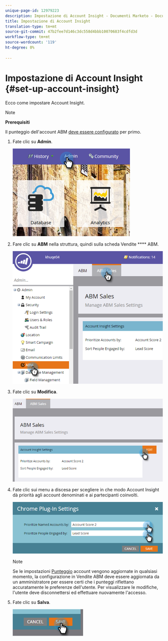 ```yaml
---
unique-page-id: 12979223
description: Impostazione di Account Insight - Documenti Marketo - Documentazione del prodotto
title: Impostazione di Account Insight
translation-type: tm+mt
source-git-commit: 47b2fee7d146c3dc558d4bbb10070683f4cdfd3d
workflow-type: tm+mt
source-wordcount: '119'
ht-degree: 0%

---
```



# Impostazione di Account Insight {#set-up-account-insight}

Ecco come impostare Account Insight.

>[!NOTE]
>
>**Prerequisiti**
>
>Il punteggio dell&#39;account ABM [deve essere configurato](http://docs.marketo.com/display/DOCS/Account+Score) per primo.

1. Fate clic su **Admin**.

   ![](assets/admin-1.png)

1. Fare clic su **ABM** nella struttura, quindi sulla scheda Vendite **** ABM.

   ![](assets/two-5.png)

1. Fate clic su **Modifica**.

   ![](assets/three-4.png)

1. Fate clic sui menu a discesa per scegliere in che modo Account Insight dà priorità agli account denominati e ai partecipanti coinvolti.

   ![](assets/four-4.png)

   >[!NOTE]
   >
   >Se le impostazioni [Punteggio](http://docs.marketo.com/display/DOCS/Account+Score) account vengono aggiornate in qualsiasi momento, la configurazione in Vendite ABM deve essere aggiornata da un amministratore per essere certi che i punteggi riflettano accuratamente le preferenze dell&#39;utente. Per visualizzare le modifiche, l&#39;utente deve disconnettersi ed effettuare nuovamente l&#39;accesso.

1. Fate clic su **Salva**.

   ![](assets/five-4.png)

